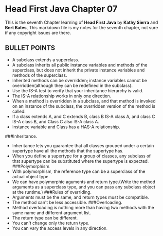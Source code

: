 Head First Java Chapter 07
=
This is the seventh Chapter learning of **Head First Java** by **Kathy Sierra** and **Bert Bates**, 
This markdown file is my notes for the seventh chapter, not sure if any copyright issues are there.

BULLET POINTS
-
* A subclass extends a superclass.
* A subclass inherits all public instance variables and methods of the superclass, but does not inherit the private instance variables and methods of the superclass.
* Inherited methods can be overridden; instance variables cannot be overridden(although they can be redefined in the subclass).
* Use the IS-A test to verify that your inheritance hierarchy is valid.
* The IS-A relationship works in only one direction.
* When a method is overridden in a subclass, and that method is invoked on an instance of the subclass, the overridden version of the method is called.
* If a class extends A, and C extends B, class B IS-A class A, and class C IS-A class B, and Class C also IS-A class A.
* Instance variable and Class has a HAS-A relationship.

###Inheritance.
* Inheritance lets you guarantee that all classes grouped under a certain supertype have all the methods that the supertype has.
* When you define a supertype for a group of classes, any subclass of that supertype can be substituted where the supertype is expected.
###Polymorphism.
* With polymorphism, the reference type can be a superclass of the actual object type.
* We can have polymorphic aguments and return type.(Write the method arguments as a superclass type, and you can pass any subclass object at the runtime.)
###Rules of overriding.
* Arguments must be the same, and return types must be compatible.
* The method can't be less accessible.
###Overloading.
* Method overloading is nothing more than having two methods with the same name and different argument list.
 * The return type can be different.
 * You can't change only the return type.
 * You can vary the access levels in any direction.
